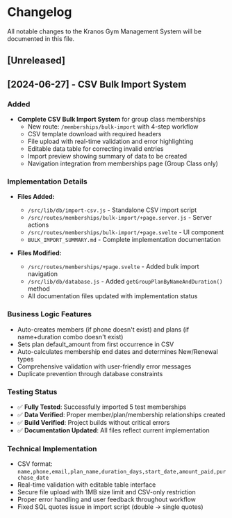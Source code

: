 # Changelog

All notable changes to the Kranos Gym Management System will be documented in this file.

## [Unreleased]

## [2024-06-27] - CSV Bulk Import System
### Added
- **Complete CSV Bulk Import System** for group class memberships
  - New route: `/memberships/bulk-import` with 4-step workflow
  - CSV template download with required headers
  - File upload with real-time validation and error highlighting
  - Editable data table for correcting invalid entries
  - Import preview showing summary of data to be created
  - Navigation integration from memberships page (Group Class only)

### Implementation Details
- **Files Added:**
  - `/src/lib/db/import-csv.js` - Standalone CSV import script
  - `/src/routes/memberships/bulk-import/+page.server.js` - Server actions
  - `/src/routes/memberships/bulk-import/+page.svelte` - UI component
  - `BULK_IMPORT_SUMMARY.md` - Complete implementation documentation

- **Files Modified:**
  - `/src/routes/memberships/+page.svelte` - Added bulk import navigation
  - `/src/lib/db/database.js` - Added `getGroupPlanByNameAndDuration()` method
  - All documentation files updated with implementation status

### Business Logic Features
- Auto-creates members (if phone doesn't exist) and plans (if name+duration combo doesn't exist)
- Sets plan default_amount from first occurrence in CSV
- Auto-calculates membership end dates and determines New/Renewal types
- Comprehensive validation with user-friendly error messages
- Duplicate prevention through database constraints

### Testing Status
- ✅ **Fully Tested**: Successfully imported 5 test memberships
- ✅ **Data Verified**: Proper member/plan/membership relationships created
- ✅ **Build Verified**: Project builds without critical errors
- ✅ **Documentation Updated**: All files reflect current implementation

### Technical Implementation
- CSV format: `name,phone,email,plan_name,duration_days,start_date,amount_paid,purchase_date`
- Real-time validation with editable table interface
- Secure file upload with 1MB size limit and CSV-only restriction
- Proper error handling and user feedback throughout workflow
- Fixed SQL quotes issue in import script (double → single quotes)
